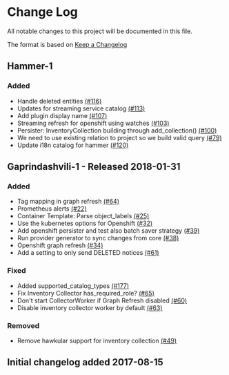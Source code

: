 # Change Log

All notable changes to this project will be documented in this file.

The format is based on [Keep a Changelog](http://keepachangelog.com/en/1.0.0/)


## Hammer-1

### Added
- Handle deleted entities [(#116)](https://github.com/ManageIQ/manageiq-providers-openshift/pull/116)
- Updates for streaming service catalog [(#113)](https://github.com/ManageIQ/manageiq-providers-openshift/pull/113)
- Add plugin display name [(#107)](https://github.com/ManageIQ/manageiq-providers-openshift/pull/107)
- Streaming refresh for openshift using watches [(#103)](https://github.com/ManageIQ/manageiq-providers-openshift/pull/103)
- Persister: InventoryCollection building through add_collection() [(#100)](https://github.com/ManageIQ/manageiq-providers-openshift/pull/100)
- We need to use existing relation to project so we build valid query [(#79)](https://github.com/ManageIQ/manageiq-providers-openshift/pull/79)
- Update i18n catalog for hammer [(#120)](https://github.com/ManageIQ/manageiq-providers-openshift/pull/120)

## Gaprindashvili-1 - Released 2018-01-31

### Added
- Tag mapping in graph refresh [(#64)](https://github.com/ManageIQ/manageiq-providers-openshift/pull/64)
- Prometheus alerts [(#22)](https://github.com/ManageIQ/manageiq-providers-openshift/pull/22)
- Container Template: Parse object_labels [(#25)](https://github.com/ManageIQ/manageiq-providers-openshift/pull/25)
- Use the kubernetes options for Openshift [(#32)](https://github.com/ManageIQ/manageiq-providers-openshift/pull/32)
- Add openshift persister and test also batch saver strategy [(#39)](https://github.com/ManageIQ/manageiq-providers-openshift/pull/39)
- Run provider generator to sync changes from core [(#38)](https://github.com/ManageIQ/manageiq-providers-openshift/pull/38)
- Openshift graph refresh [(#34)](https://github.com/ManageIQ/manageiq-providers-openshift/pull/34)
- Add a setting to only send DELETED notices [(#61)](https://github.com/ManageIQ/manageiq-providers-openshift/pull/61)

### Fixed
- Added supported_catalog_types [(#177)](https://github.com/ManageIQ/manageiq-providers-openstack/pull/177)
- Fix Inventory Collector has_required_role? [(#65)](https://github.com/ManageIQ/manageiq-providers-openshift/pull/65)
- Don't start CollectorWorker if Graph Refresh disabled [(#60)](https://github.com/ManageIQ/manageiq-providers-openshift/pull/60)
- Disable inventory collector worker by default [(#63)](https://github.com/ManageIQ/manageiq-providers-openshift/pull/63)

### Removed
- Remove hawkular support for inventory collection [(#49)](https://github.com/ManageIQ/manageiq-providers-openshift/pull/49)

## Initial changelog added 2017-08-15
